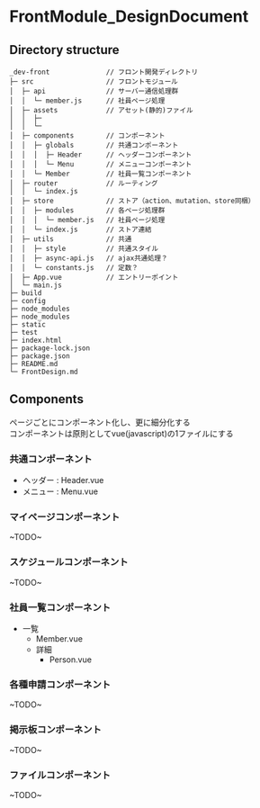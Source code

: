# FrontModule_DesignDocument
## Directory structure
```
_dev-front				// フロント開発ディレクトリ
├─ src					// フロントモジュール
│  ├─ api				// サーバー通信処理群
│  │  └─ member.js		// 社員ページ処理
│  ├─ assets			// アセット(静的)ファイル	
│  │  ├─ 
│  │  └─
│  ├─ components		// コンポーネント	
│  │  ├─ globals		// 共通コンポーネント
│  │  │  ├─ Header		// ヘッダーコンポーネント
│  │  │  └─ Menu		// メニューコンポーネント
│  │  └─ Member			// 社員一覧コンポーネント
│  ├─ router			// ルーティング
│  │  └─ index.js
│  ├─ store				// ストア（action、mutation、store同梱）
│  │  ├─ modules		// 各ページ処理群	
│  │  │  └─ member.js	// 社員ページ処理
│  │  └─ index.js		// ストア連結
│  ├─ utils				// 共通
│  │  ├─ style			// 共通スタイル	
│  │  ├─ async-api.js	// ajax共通処理？
│  │  └─ constants.js	// 定数？
│  ├─ App.vue			// エントリーポイント
│  └─ main.js
├─ build
├─ config
├─ node_modules
├─ node_modules
├─ static
├─ test
├─ index.html
├─ package-lock.json
├─ package.json
├─ README.md
└─ FrontDesign.md
```

## Components
ページごとにコンポーネント化し、更に細分化する  
コンポーネントは原則としてvue(javascript)の1ファイルにする	  

### 共通コンポーネント
* ヘッダー : Header.vue
* メニュー : Menu.vue

### マイページコンポーネント
~TODO~

### スケジュールコンポーネント
~TODO~

### 社員一覧コンポーネント
* 一覧
	* Member.vue
	* 詳細
		* Person.vue

### 各種申請コンポーネント
~TODO~

### 掲示板コンポーネント
~TODO~

### ファイルコンポーネント
~TODO~
